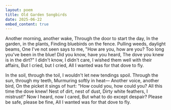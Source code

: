 ```yaml
---
layout: poem
title: Old Garden Songbirds
date: 2025-06-22
embed_content: true
---
```

Another morning, another wake,
Through the door to start the day,
In the garden, in the plants,
Finding bluebirds on the fence.
Pulling weeds, daylight beams,
One I've not seen says to me,
"How are you, how are you?
Too long you've been in the blue!
Did you know, have you heard,
The dove you knew is in the dirt?"
I didn't know, I didn't care,
I wished them well with their affairs,
But I cried, but I cried,
All I wanted was for that dove to fly.

In the soil, through the toil,
I wouldn't let new tendings spoil.
Through the sun, through my teeth,
Murmuring softly in heat—
Another voice, another bird,
On the picket it sings of hurt:
"How could you, how could you?
All this time the dove knew!
Nest of dirt, nest of dust,
Dirty white feathers, I mistrust!"
Now I heard, now I cared,
But what to do except despair?
Please be safe, please be fine,
All I wanted was for that dove to fly.